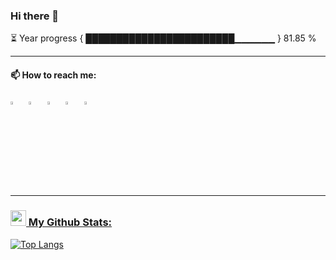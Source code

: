 ### Hi there 👋    


⏳ Year progress { ████████████████████████▁▁▁▁▁▁ } 81.85 %

---

 #### 📫 How to reach me:
  
[<img src="https://github.com/sciencepal/sciencepal/blob/master/assets/discord-round.svg" width="3.5%"/>](https://discord.gg/anasM#7306)  &nbsp; [<img src="https://img.icons8.com/color/48/000000/twitter.png" width="3.5%"/>](https://twitter.com/anaselmakhlouf3)  &nbsp; [<img src="https://img.icons8.com/color/48/000000/linkedin.png" width="3.5%"/>](https://www.linkedin.com/in/anas-elmakhloufi/)  &nbsp; [<img src="https://img.icons8.com/fluent/48/000000/instagram-new.png" width="3.5%"/>](https://www.instagram.com/aditya_sciencepal/)  &nbsp; <a href="anasdev8@gmail.com"> <img src="https://img.icons8.com/fluent/48/000000/gmail.png" width="3.5%"/>
 
 ---
### <img src='https://media1.giphy.com/media/du3J3cXyzhj75IOgvA/giphy.gif?cid=ecf05e47x2g034i9pzwtzzsd3xgg2w9nr94t4tflbbgo3008&rid=giphy.gif' width='25' /> My Github Stats:
[![Top Langs](https://github-readme-stats.vercel.app/api/top-langs/?username=anasmak04&layout=compact&text_color=daf7dc&bg_color=151515&hide=css,html,php)](https://github.com/anasmak04/github-readme-stats)

